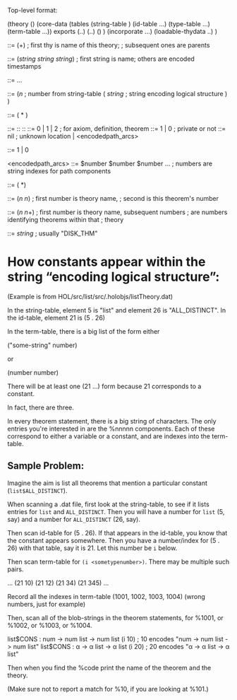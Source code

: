 Top-level format:

(theory
  (<ancestor-data>)
  (core-data
    (tables
       (string-table <list-of-strings>)
       (id-table ...)
       (type-table ...)
       (term-table ...))
    exports
    (..)
    (..)
    (<theorems>)
  )
  (incorporate ...)
  (loadable-thydata ..)
)


<ancestor-data> ::= (<thy>+)  ; first thy is name of this theory;
                              ; subsequent ones are parents

<thy> ::= ($string$ $string$ $string$) ; first string is name; others are encoded timestamps

<theorems> ::= <thm> <thm> <thm> ...

<thm> ::=
  ($n$ ; number from string-table
    <dependency-info>
    <thm-info>
    (
     $string$  ; string encoding logical structure
    )
  )

<dependency-info> ::=
  (
   <thm-deps>
   <tag>*
  )

<thm-info> ::= <class> :: <privatep> :: <locels>
<class>    ::= 0 | 1 | 2  ; for axiom, definition, theorem
<privatep> ::= 1 | 0      ; private or not
<locels>   ::=
    nil  ; unknown location
|  <exactp> <encodedvol> <encodedpath_arcs>

<exactp>  ::= 1 | 0

<encodedpath_arcs> ::= $number $number $number …   ; numbers are string indexes for path components

<thm-deps> ::=
  (<selfid> <other-dep>*)

<selfid> ::= ($n$ $n$)  ; first number is theory name,
                        ; second is this theorem's number

<other-dep> ::= ($n$ $n$+)  ; first number is theory name, subsequent numbers
                            ; are numbers identifying theorems within that
                            ; theory

<tag> ::= $string$  ; usually "DISK_THM"

# How constants appear within the string “encoding logical structure”:

(Example is from HOL/src/list/src/.holobjs/listTheory.dat)

In the string-table, element 5 is "list" and element 26 is "ALL_DISTINCT".
In the id-table, element 21 is (5 . 26)

In the term-table, there is a big list of the form
either

   ("some-string" number)

or

   (number number)

There will be at least one (21 ...) form because 21 corresponds to a constant.

In fact, there are three.

In every theorem statement, there is a big string of characters.  The only entries you're interested in are the %nnnnn components.  Each of these correspond to either a variable or a constant, and are indexes into the term-table.

## Sample Problem:

Imagine the aim is list all theorems that mention a particular constant (`list$ALL_DISTINCT`).

When scanning a .dat file, first look at the string-table, to see if it lists entries for `list` and `ALL_DISTINCT`.  Then you will have a number for `list` (5, say) and a number for `ALL_DISTINCT` (26, say).

Then scan id-table for (5 . 26).  If that appears in the id-table, you know that the constant appears somewhere.  Then you have a number/index for (5 . 26) with that table, say it is 21. Let this number be `i` below.

Then scan term-table for `(i <sometypenumber>)`.  There may be multiple such pairs.

  ... (21 10) (21 12) (21 34) (21 345) ...

Record all the indexes in term-table  (1001, 1002, 1003, 1004)  (wrong numbers, just for example)

Then, scan all of the blob-strings in the theorem statements, for %1001, or %1002, or %1003, or %1004.

list$CONS : num -> num list -> num list   (i 10) ; 10 encodes "num -> num list -> num list"
list$CONS : α -> α list -> α list (i 20) ; 20 encodes "α -> α list -> α list"

Then when you find the %code print the name of the theorem and the theory.

(Make sure not to report a match for %10, if you are looking at %101.)
